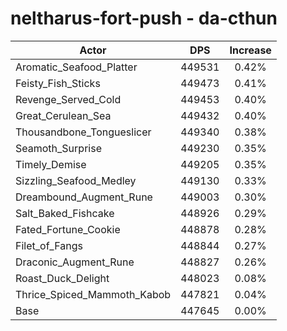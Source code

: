 # neltharus-fort-push - da-cthun
| Actor | DPS | Increase |
|---|:---:|:---:|
|Aromatic_Seafood_Platter|449531|0.42%|
|Feisty_Fish_Sticks|449473|0.41%|
|Revenge_Served_Cold|449453|0.40%|
|Great_Cerulean_Sea|449432|0.40%|
|Thousandbone_Tongueslicer|449340|0.38%|
|Seamoth_Surprise|449230|0.35%|
|Timely_Demise|449205|0.35%|
|Sizzling_Seafood_Medley|449130|0.33%|
|Dreambound_Augment_Rune|449003|0.30%|
|Salt_Baked_Fishcake|448926|0.29%|
|Fated_Fortune_Cookie|448878|0.28%|
|Filet_of_Fangs|448844|0.27%|
|Draconic_Augment_Rune|448827|0.26%|
|Roast_Duck_Delight|448023|0.08%|
|Thrice_Spiced_Mammoth_Kabob|447821|0.04%|
|Base|447645|0.00%|
